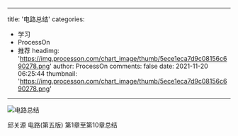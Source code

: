 
---
title: '电路总结'
categories: 
 - 学习
 - ProcessOn
 - 推荐
headimg: 'https://img.processon.com/chart_image/thumb/5ece1eca7d9c08156c690278.png'
author: ProcessOn
comments: false
date: 2021-11-20 06:25:44
thumbnail: 'https://img.processon.com/chart_image/thumb/5ece1eca7d9c08156c690278.png'
---

<div>   
<img class="thumb" alt="电路总结" src="https://img.processon.com/chart_image/thumb/5ece1eca7d9c08156c690278.png" referrerpolicy="no-referrer">
<p>邱关源 电路(第五版) 第1章至第10章总结</p>  
</div>
            